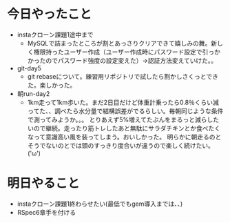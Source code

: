 # 今日やったこと
- instaクローン課題1途中まで
  - MySQLで詰まったところが割とあっさりクリアできて嬉しみの舞。新しく権限持ったユーザー作成（ユーザー作成時にパスワード設定で引っかかったのでパスワード強度の設定変えた）→認証方法変えていけた。。
- git-day5
  - git rebaseについて。練習用リポジトリで試したら割かしさくっとできた。楽しかった。
- 朝run-day2
  - 1km走って1km歩いた。まだ2日目だけど体重計乗ったら0.8％くらい減ってた、、調べたら水分量で結構誤差がでるらしい。毎朝同じような条件で測ってみようか。。。
  とりあえず5%増えてたぶんをまるっと減らしたいので継続。走ったり筋トレしたあと無駄にサラダチキンとか食べたくなって意識高い風を装ってしまう。おいしかった。
  明らかに朝走るのとそうでないのとでは頭のすっきり度合いが違うので楽しく続けたい。('ω')
# 明日やること
- instaクローン課題1終わらせたい(最低でもgem導入までは、、)
- RSpec6章手を付ける